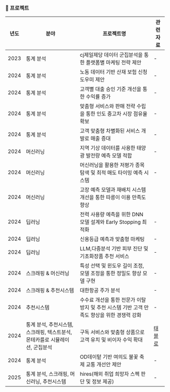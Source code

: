 ### 🚀 프로젝트
| 년도| 분야 | 프로젝트명 | 관련자료 |
| -- | --- | ------ | ------- |
| 2023 | 통계 분석 | cj제일제당 데이터 군집분석을 통한 플랫폼별 마케팅 전략 제안 | - |
| 2024 | 통계 분석 | 노동 데이터 기반 산재 보험 신청 도우미 제안 | - |
| 2024 | 통계 분석 | 고객별 대출 승인 기준 개선을 통한 수익률 증가 | - |
| 2024 | 통계 분석 | 맞춤형 서비스와 판매 전략 수립을 통한 인도 중고차 시장 점유율 확보 | - |
| 2024 | 통계 분석 | 고객 맞춤형 차별화된 서비스 개발로 매출 증대 | - |
| 2024 | 머신러닝 | 지역 기상 데이터를 사용한 태양광 발전량 예측 모델 적합 | - |
| 2024 | 머신러닝 | 머신러닝을 활용한 저평가 종목 탐색 및 최적 매도 타이밍 예측 시스템 | - |
| 2024 | 머신러닝 | 고장 예측 모델과 재배치 시스템 개선을 통한 따릉이 이용 만족도 향상 | |
| 2024 | 딥러닝 | 전력 사용량 예측을 위한 DNN 모델 설계와 Early Stopping 최적화 | - |
| 2024 | 딥러닝 | 신용등급 예측과 맞춤형 마케팅 | - |
| 2024 | 딥러닝 | LLM,다중분석 기반 피부 진단 및 기초화장품 추천 서비스 | - |
| 2024 | 스크래핑 & 머신러닝 | 특성 선택 및 윈도우 길이 조정, 모델 조정을 통한 정밀도 향상 모델 구현 | - |
| 2024 | 스크래핑 & 추천시스템 | 대한항공 주가 분석 | - |
| 2024 | 추천시스템 | 수수료 개선을 통한 전문가 이탈 방지 및 추천 시스템 기반 고객 만족도 향상을 위한 경쟁력 강화 | - |
| 2024 | 통계 분석, 추천시스템, 스크래핑, 텍스트분석, 몬테카를로 시뮬레이션, 군집분석 |구독 서비스와 맞춤형 상품으로 고객 유치 및 비이자 수익 확대 | [태블로](https://public.tableau.com/app/profile/.83707635/viz/_17339399757670/3_1?publish=yes) |
| 2024 | 통계 분석 | OD데이텉 기반 여의도 불꽃 축제 교통 개선안 제안 | - |
| 2025 | 통계 분석, 스크래핑, 머신러닝, 추천시스템 | hires(해외 취업 희망자 스펙 판단 및 정보 제공)  | - |
